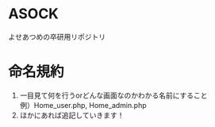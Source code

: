 # ASOCK
よせあつめの卒研用リポジトリ
# 命名規約
1. 一目見て何を行うorどんな画面なのかわかる名前にすること<br>
  例）Home_user.php, Home_admin.php
2. ほかにあれば追記していきます！
